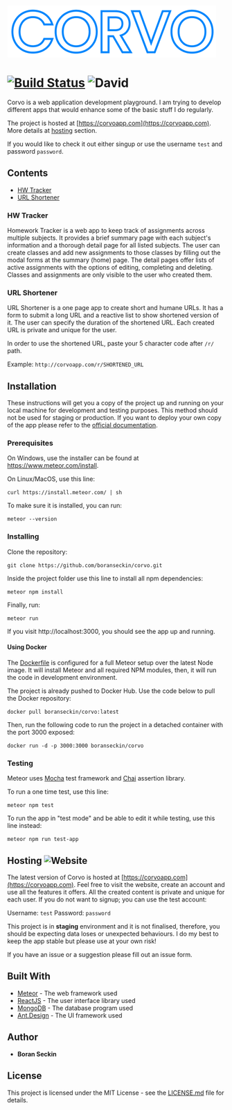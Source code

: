 ![Logo](./corvo-logo.png)

# [![Build Status](https://travis-ci.com/boranseckin/corvo.svg?branch=master)](https://travis-ci.com/boranseckin/corvo) ![David](https://img.shields.io/david/boranseckin/corvo.svg)

Corvo is a web application development playground. I am trying to develop different apps that would enhance some of the basic stuff I do regularly.

The project is hosted at [https://corvoapp.com](https://corvoapp.com). More details at [hosting](#hosting) section.

If you would like to check it out either singup or use the username ```test``` and password ```password```.

## Contents

- [HW Tracker](#hw-tracker)
- [URL Shortener](#url-shortener)

### HW Tracker

Homework Tracker is a web app to keep track of assignments across multiple subjects. It provides a brief summary page with each subject's information and a thorough detail page for all listed subjects. The user can create classes and add new assignments to those classes by filling out the modal forms at the summary (home) page. The detail pages offer lists of active assignments with the options of editing, completing and deleting. Classes and assignments are only visible to the user who created them.

### URL Shortener

URL Shortener is a one page app to create short and humane URLs. It has a form to submit a long URL and a reactive list to show shortened version of it. The user can specify the duration of the shortened URL. Each created URL is private and unique for the user.

In order to use the shortened URL, paste your 5 character code after `/r/` path.

Example: `http://corvoapp.com/r/SHORTENED_URL`

## Installation

These instructions will get you a copy of the project up and running on your local machine for development and testing purposes. This method should not be used for staging or production. If you want to deploy your own copy of the app please refer to the [official documentation](https://guide.meteor.com/build-tool).

### Prerequisites

On Windows, use the installer can be found at https://www.meteor.com/install.

On Linux/MacOS, use this line:
```
curl https://install.meteor.com/ | sh
```
To make sure it is installed, you can run:
```
meteor --version
```

### Installing

Clone the repository:
```
git clone https://github.com/boranseckin/corvo.git
```
Inside the project folder use this line to install all npm dependencies:
```
meteor npm install
```
Finally, run:
```
meteor run
```
If you visit http://localhost:3000, you should see the app up and running.

#### Using Docker

The [Dockerfile](Dockerfile) is configured for a full Meteor setup over the latest Node image. It will install Meteor and all required NPM modules, then, it will run the code in development environment.

The project is already pushed to Docker Hub. Use the code below to pull the Docker repository:
```
docker pull boranseckin/corvo:latest
```

Then, run the following code to run the project in a detached container with the port 3000 exposed:
```
docker run -d -p 3000:3000 boranseckin/corvo
```

### Testing

Meteor uses [Mocha](https://mochajs.org/) test framework and [Chai](https://www.chaijs.com/) assertion library.

To run a one time test, use this line:
```
meteor npm test
```
To run the app in "test mode" and be able to edit it while testing, use this line instead:
```
meteor npm run test-app
```

## Hosting ![Website](https://img.shields.io/website?down_color=lightgrey&down_message=down&up_color=dark%20green&up_message=up&url=https%3A%2F%2Fcorvoapp.com)

The latest version of Corvo is hosted at [https://corvoapp.com](https://corvoapp.com). Feel free to visit the website, create an account and use all the features it offers. All the created content is private and unique for each user. If you do not want to signup; you can use the test account:

Username: ```test``` Password: ```password```

This project is in **staging** environment and it is not finalised, therefore, you should be expecting data loses or unexpected behaviours. I do my best to keep the app stable but please use at your own risk!

If you have an issue or a suggestion please fill out an issue form.

## Built With

* [Meteor](https://www.meteor.com/) - The web framework used
* [ReactJS](https://reactjs.org/) - The user interface library used
* [MongoDB](https://www.mongodb.com/) - The database program used
* [Ant.Design](https://ant.design.com/) - The UI framework used

## Author

* **Boran Seckin**

## License

This project is licensed under the MIT License - see the [LICENSE.md](LICENSE.md) file for details.
